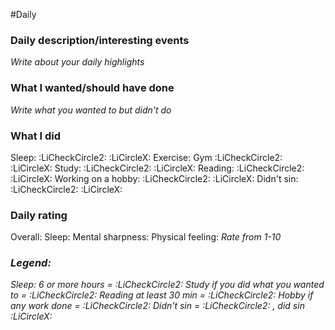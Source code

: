 #Daily 
### Daily description/interesting events
*Write about your daily highlights*

### What I wanted/should have done
*Write what you wanted to but didn't do*
### What I did
Sleep: :LiCheckCircle2: :LiCircleX: 
Exercise: Gym :LiCheckCircle2: :LiCircleX: 
Study: :LiCheckCircle2: :LiCircleX: 
Reading: :LiCheckCircle2: :LiCircleX: 
Working on a hobby: :LiCheckCircle2: :LiCircleX: 
Didn't sin: :LiCheckCircle2: :LiCircleX:
### Daily rating
Overall:
Sleep:
Mental sharpness:
Physical feeling: 
*Rate from 1-10*

### *Legend:*
*Sleep: 6 or more hours = :LiCheckCircle2:*
*Study if you did what you wanted to = :LiCheckCircle2:*
*Reading at least 30 min = :LiCheckCircle2:*
*Hobby if any work done = :LiCheckCircle2:*
*Didn't sin = :LiCheckCircle2:  , did sin :LiCircleX:* 
